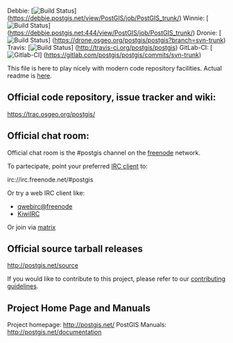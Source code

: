 Debbie:
 [![Build Status](https://debbie.postgis.net/buildStatus/icon?job=PostGIS_trunk)]
 (https://debbie.postgis.net/view/PostGIS/job/PostGIS_trunk/)
Winnie:
 [![Build Status](https://debbie.postgis.net:444/buildStatus/icon?job=PostGIS_trunk)]
 (https://debbie.postgis.net:444/view/PostGIS/job/PostGIS_trunk/)
Dronie:
 [![Build Status](https://drone.osgeo.org/api/badges/postgis/postgis/status.svg?branch=svn-trunk)]
 (https://drone.osgeo.org/postgis/postgis?branch=svn-trunk)
Travis:
 [![Build Status](https://secure.travis-ci.org/postgis/postgis.svg)]
 (http://travis-ci.org/postgis/postgis)
GitLab-CI:
 [![Gitlab-CI](https://gitlab.com/postgis/postgis/badges/svn-trunk/build.svg)]
 (https://gitlab.com/postgis/postgis/commits/svn-trunk)

This file is here to play nicely with modern code repository facilities.
Actual readme is [here](README.postgis).

## Official code repository, issue tracker and wiki:
https://trac.osgeo.org/postgis/

## Official chat room:

Official chat room is the #postgis channel on the
[freenode](https://freenode.net) network.

To partecipate, point your preferred
[IRC client](https://en.wikipedia.org/wiki/Comparison_of_Internet_Relay_Chat_clients)
to:

 irc://irc.freenode.net/#postgis

Or try a web IRC client like:
 - [qwebirc@freenode](https://webchat.freenode.net/?channels=#postgis)
 - [KiwiIRC](https://kiwiirc.com/client/irc.freenode.net/#postgis)

Or join via [matrix](https://matrix.to/#/#freenode_#postgis:matrix.org)

## Official source tarball releases

http://postgis.net/source

If you would like to contribute to this project, please refer to our
[contributing guidelines](CONTRIBUTING.md).

## Project Home Page and Manuals
Project homepage: http://postgis.net/
PostGIS Manuals: http://postgis.net/documentation
